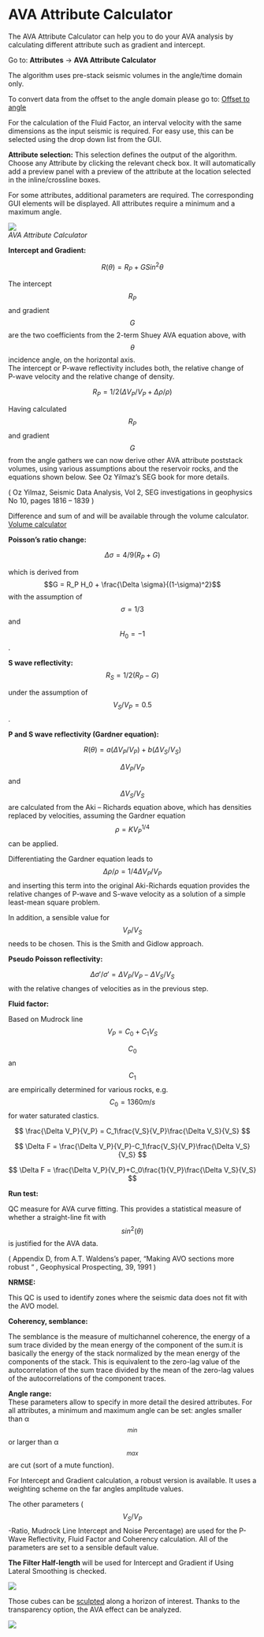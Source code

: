 # AVA Attribute Calculator

The AVA Attribute Calculator can help you to do your AVA analysis by calculating different attribute such as gradient and intercept.

Go to: **Attributes** → **AVA Attribute Calculator**

The algorithm uses pre-stack seismic volumes in the angle/time domain only.

To convert data from the offset to the angle domain please go to: [Offset to angle](../readme.4/offset_to_angle.md)

For the calculation of the Fluid Factor, an interval velocity with the same dimensions as the input seismic is required. For easy use, this can be selected using the drop down list from the GUI.

**Attribute selection:** This selection defines the output of the algorithm. Choose any Attribute by clicking the relevant check box. It will automatically add a preview panel with a preview of the attribute at the location selected in the inline/crossline boxes.

For some attributes, additional parameters are required. The corresponding GUI elements will be displayed. All attributes require a minimum and a maximum angle.

![](../../.gitbook/assets/011_attributes.PNG)  
_AVA Attribute Calculator_

**Intercept and Gradient:**

$$
R(\theta) = R_P+GSin^2\theta
$$

The intercept $$R_P$$ and gradient $$G$$ are the two coefficients from the 2-term Shuey AVA equation above, with $$\theta$$ incidence angle, on the horizontal axis.  
The intercept or P-wave reflectivity includes both, the relative change of  
P-wave velocity and the relative change of density.

$$
R_P = 1/2(\Delta V_P / V_P+\Delta \rho/\rho)
$$

Having calculated $$R_P$$ and gradient $$G$$ from the angle gathers we can now derive other AVA attribute poststack volumes, using various assumptions about the reservoir rocks, and the equations shown below. See Oz Yilmaz’s SEG book for more details.

\( Oz Yilmaz, Seismic Data Analysis, Vol 2, SEG investigations in geophysics No 10, pages 1816 – 1839 \)

Difference and sum of and will be available through the volume calculator. [Volume calculator](volume_calculator/)

**Poisson’s ratio change:**

$$
\Delta \sigma = 4/9(R_P+G)
$$

which is derived from $$G = R_P H_0 + \frac{\Delta \sigma}{(1-\sigma)^2}$$ with the assumption of $$\sigma = 1/3$$ and $$H_0 = -1$$.

**S wave reflectivity:**  
$$R_S = 1/2(R_P-G)$$

under the assumption of $$V_S/V_P = 0.5$$.

**P and S wave reflectivity \(Gardner equation\):**

$$
R(\theta) = a(\Delta V_P/V_P)+b(\Delta V_S/V_S)
$$

$$\Delta V_P/V_P$$ and $$\Delta V_S/V_S$$ are calculated from the Aki – Richards equation above, which has densities replaced by velocities, assuming the Gardner equation $$\rho = KV_P^{1/4}$$ can be applied.

Differentiating the Gardner equation leads to $$\Delta \rho/\rho = 1/4\Delta V_P/V_P$$ and inserting this term into the original Aki-Richards equation provides the relative changes of P-wave and S-wave velocity as a solution of a simple least-mean square problem.

In addition, a sensible value for $$V_P/V_S$$ needs to be chosen. This is the Smith and Gidlow approach.

**Pseudo Poisson reflectivity:**

$$\Delta \sigma\prime/\sigma\prime = \Delta V_P/V_P-\Delta V_S/V_S$$ with the relative changes of velocities as in the previous step.

**Fluid factor:**

Based on Mudrock line $$V_P = C_0+C_1V_S$$

$$C_0$$ an $$C_1$$ are empirically determined for various rocks, e.g. $$C_0=1360 m/s$$ for water saturated clastics.

$$
\frac{\Delta V_P}{V_P} = C_1\frac{V_S}{V_P}\frac{\Delta V_S}{V_S}
$$

$$
\Delta F = \frac{\Delta V_P}{V_P}-C_1\frac{V_S}{V_P}\frac{\Delta V_S}{V_S}
$$

$$
\Delta F = \frac{\Delta V_P}{V_P}+C_0\frac{1}{V_P}\frac{\Delta V_S}{V_S}
$$

**Run test:**

QC measure for AVA curve fitting. This provides a statistical measure of whether a straight-line fit with $$sin^2(\theta)$$ is justified for the AVA data.

\( Appendix D, from A.T. Waldens’s paper, “Making AVO sections more robust “ , Geophysical Prospecting, 39, 1991 \)

**NRMSE:**

This QC is used to identify zones where the seismic data does not fit with the AVO model.

**Coherency, semblance:**

The semblance is the measure of multichannel coherence, the energy of a sum trace divided by the mean energy of the component of the sum.it is basically the energy of the stack normalized by the mean energy of the components of the stack. This is equivalent to the zero-lag value of the autocorrelation of the sum trace divided by the mean of the zero-lag values of the autocorrelations of the component traces.

**Angle range:**  
These parameters allow to specify in more detail the desired attributes. For all attributes, a minimum and maximum angle can be set: angles smaller than α$$_{min}$$ or larger than α$$_{max}$$ are cut \(sort of a mute function\).

For Intercept and Gradient calculation, a robust version is available. It uses a weighting scheme on the far angles amplitude values.

The other parameters \($$V_S/V_P$$-Ratio, Mudrock Line Intercept and Noise Percentage\) are used for the P-Wave Reflectivity, Fluid Factor and Coherency calculation. All of the parameters are set to a sensible default value.

**The Filter Half-length** will be used for Intercept and Gradient if Using Lateral Smoothing is checked.

![](../../.gitbook/assets/012_attributes.PNG)

Those cubes can be [sculpted](../readme.4/sculpt.md) along a horizon of interest. Thanks to the transparency option, the AVA effect can be analyzed.

![](../../.gitbook/assets/013_attributes.PNG)

